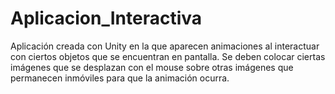 # Aplicacion_Interactiva

Aplicación creada con Unity en la que aparecen animaciones al interactuar con ciertos objetos que se encuentran en pantalla. Se deben colocar ciertas imágenes que se desplazan con el mouse sobre otras imágenes que permanecen inmóviles para que la animación ocurra.
